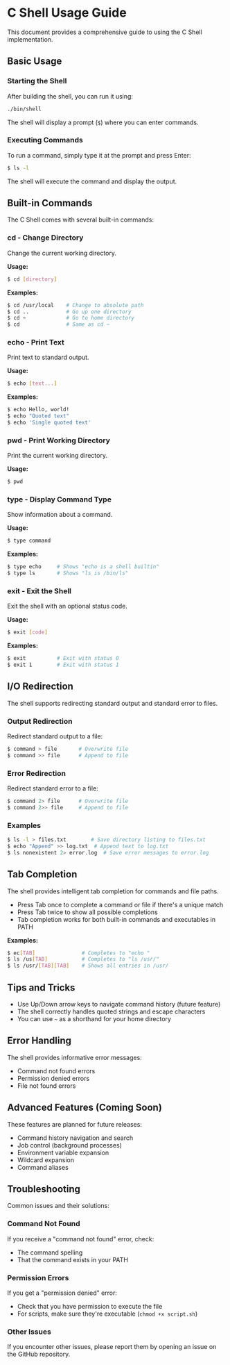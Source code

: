 # C Shell Usage Guide

This document provides a comprehensive guide to using the C Shell implementation.

## Basic Usage

### Starting the Shell

After building the shell, you can run it using:

```bash
./bin/shell
```

The shell will display a prompt (`$`) where you can enter commands.

### Executing Commands

To run a command, simply type it at the prompt and press Enter:

```bash
$ ls -l
```

The shell will execute the command and display the output.

## Built-in Commands

The C Shell comes with several built-in commands:

### cd - Change Directory

Change the current working directory.

**Usage:**
```bash
$ cd [directory]
```

**Examples:**
```bash
$ cd /usr/local    # Change to absolute path
$ cd ..            # Go up one directory
$ cd ~             # Go to home directory
$ cd               # Same as cd ~
```

### echo - Print Text

Print text to standard output.

**Usage:**
```bash
$ echo [text...]
```

**Examples:**
```bash
$ echo Hello, world!
$ echo "Quoted text"
$ echo 'Single quoted text'
```

### pwd - Print Working Directory

Print the current working directory.

**Usage:**
```bash
$ pwd
```

### type - Display Command Type

Show information about a command.

**Usage:**
```bash
$ type command
```

**Examples:**
```bash
$ type echo     # Shows "echo is a shell builtin"
$ type ls       # Shows "ls is /bin/ls"
```

### exit - Exit the Shell

Exit the shell with an optional status code.

**Usage:**
```bash
$ exit [code]
```

**Examples:**
```bash
$ exit          # Exit with status 0
$ exit 1        # Exit with status 1
```

## I/O Redirection

The shell supports redirecting standard output and standard error to files.

### Output Redirection

Redirect standard output to a file:

```bash
$ command > file       # Overwrite file
$ command >> file      # Append to file
```

### Error Redirection

Redirect standard error to a file:

```bash
$ command 2> file      # Overwrite file
$ command 2>> file     # Append to file
```

### Examples

```bash
$ ls -l > files.txt        # Save directory listing to files.txt
$ echo "Append" >> log.txt  # Append text to log.txt
$ ls nonexistent 2> error.log  # Save error messages to error.log
```

## Tab Completion

The shell provides intelligent tab completion for commands and file paths.

- Press Tab once to complete a command or file if there's a unique match
- Press Tab twice to show all possible completions
- Tab completion works for both built-in commands and executables in PATH

**Examples:**
```bash
$ ec[TAB]               # Completes to "echo "
$ ls /us[TAB]           # Completes to "ls /usr/"
$ ls /usr/[TAB][TAB]    # Shows all entries in /usr/
```

## Tips and Tricks

- Use Up/Down arrow keys to navigate command history (future feature)
- The shell correctly handles quoted strings and escape characters
- You can use `~` as a shorthand for your home directory

## Error Handling

The shell provides informative error messages:

- Command not found errors
- Permission denied errors
- File not found errors

## Advanced Features (Coming Soon)

These features are planned for future releases:

- Command history navigation and search
- Job control (background processes)
- Environment variable expansion
- Wildcard expansion
- Command aliases

## Troubleshooting

Common issues and their solutions:

### Command Not Found

If you receive a "command not found" error, check:
- The command spelling
- That the command exists in your PATH

### Permission Errors

If you get a "permission denied" error:
- Check that you have permission to execute the file
- For scripts, make sure they're executable (`chmod +x script.sh`)

### Other Issues

If you encounter other issues, please report them by opening an issue on the GitHub repository.